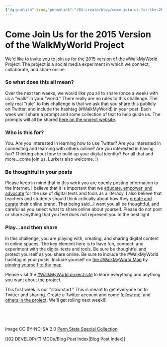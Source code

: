 ```yaml
---
{"dg-publish":true,"permalink":"/03-create/blog/come-join-us-for-the-2015-version-of-the-walk-my-world-project/","title":"Come Join Us for the 2015 Version of the #WalkMyWorld Project","tags":["walkmyworld"]}
---
```


# Come Join Us for the 2015 Version of the WalkMyWorld Project

We'd like to invite you to join us for the 2015 version of the #WalkMyWorld Project. The project is a social media experiment in which we connect, collaborate, and share online.

### **So what does this all mean?**

Over the next ten weeks, we would like you all to share (once a week) with us a “walk” in your “world.” There really are no rules to this challenge. The only real “rule” to this challenge is that we ask that you share this publicly on Twitter, and include the hashtag (#WalkMyWorld) in your post. Each week we'll share a prompt and some collection of text to help guide us. The prompts will all be shared [here on the project website](https://sites.google.com/site/walkmyworldproject/2015-learning-events).

### **Who is this for?**

You. Are you interested in learning how to use Twitter? Are you interested in connecting and learning with others online? Are you interested in having fun? Thinking about how to build up your digital identity? For all that and more...come join us. Lurkers also welcome. :)

### **Be thoughtful in your posts**

Please keep in mind that in this work you are openly posting information to the Internet. I believe that it is important that we [educate, empower, and advocate](http://wiobyrne.com/privacy-identity-and-protecting-yourself-and-your-students-online/) for the use of digital texts and tools as a literacy. I also believe that teachers and students should think critically about how they [create and curate](http://wiobyrne.com/creating-and-curating-your-online-brand/) their online brand. That being said…I want you all be thoughtful, and careful as you select what to share online about yourself. Please do not post or share anything that you feel does not represent you in the best light.

### **Play…and then share**

In this challenge, you are playing with, creating, and sharing digital content in online spaces. The key element here is to have fun, connect, and experiment with the digital texts and tools. Be sure be thoughtful and protect yourself as you share online. Be sure to include the #WalkMyWorld hashtag in your posts. Include yourself on [the #WalkMyWorld Map](https://sites.google.com/site/walkmyworldproject/where) by [pinning yourself to the map](https://sites.google.com/site/walkmyworldproject/maps).

Please visit the [#WalkMyWorld project site](https://sites.google.com/site/walkmyworldproject/) to learn everything and anything you want about the project.

This first week is our "slow start." This is meant to get everyone on to Twitter and sharing. Create a Twitter account and come [follow me](https://twitter.com/wiobyrne), and [others in the project](https://sites.google.com/site/walkmyworldproject/organizers). We'll get rolling next week!!!

 

 

Image CC BY-NC-SA 2.0 [Penn State Special Collection](https://www.flickr.com/photos/pennstatespecial/8471322506/in/photolist-dUzK3A-dUzJZL-i8uDzR-dUu8xt-5T2gq5-bwiKCN-4nWEh6-mhj2Cv-a8sYsj-5sVpFo-dUsyPv-7XV86N-5sVpSA-5gbuTo-bkBnpo-5gbuyw-4nWEb2-asQDTi-5gbuuC-a2ygH1-a2yH8o-d3T4a3-9sS8TY-aRT9-8j1AcY-8j1AA1-8j1Ahj-9aXm2g-odagfw-cF7VW-5C8GiT-asQDSF-e5PwXt-e5Pxd4-8DrTwR-5g7ajD-buyEs4-5gbuvN-oeLc4c-od1JQ7-oeZzsq-nXzu98-nXzmZ8-od1S7m-nXyqFu-oeL4Ep-nXy7sY-nXymJm-nXyku9-od1GNS)

[[02 DEVELOP/🗂️ MOCs/Blog Post Index\|Blog Post Index]]